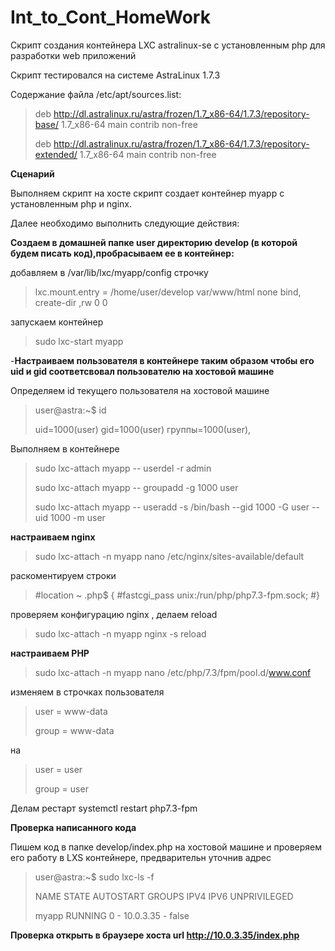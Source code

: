 # Int_to_Cont_HomeWork
Скрипт создания контейнера LXC astralinux-se c установленным php  для разработки web приложений

Скрипт тестировался на системе  AstraLinux 1.7.3

Содержание файла /etc/apt/sources.list:

>deb http://dl.astralinux.ru/astra/frozen/1.7_x86-64/1.7.3/repository-base/     1.7_x86-64 main contrib non-free
>
>deb http://dl.astralinux.ru/astra/frozen/1.7_x86-64/1.7.3/repository-extended/ 1.7_x86-64 main contrib non-free

**Сценарий**

 Выполняем скрипт на хосте скрипт создает контейнер myapp c установленным php и nginx.

 
 Далее необходимо выполнить следующие действия:

**Cоздаем в домашней папке user директорию develop (в которой будем писать код),пробрасываем ее в контейнер:**
   
 добавляем в  /var/lib/lxc/myapp/config строчку
 
 >lxc.mount.entry = /home/user/develop var/www/html none bind, create-dir ,rw 0 0 
   
 запускаем контейнер
 
  >sudo lxc-start myapp
   
-**Настраиваем  пользователя в контейнере таким образом чтобы его uid и gid  соответсвовал пользователю на хостовой машине**

  Определяем id текущего пользователя на хостовой машине
  
  >user@astra:~$ id
>
  >uid=1000(user) gid=1000(user) группы=1000(user),
  
  Выполняем в контейнере
  
> sudo lxc-attach myapp -- userdel -r admin
> 
> sudo lxc-attach myapp -- groupadd -g 1000 user
> 
> sudo lxc-attach myapp -- useradd -s /bin/bash --gid  1000 -G user --uid 1000 -m user
> 

**настраиваем nginx**
   
 >sudo lxc-attach -n myapp  nano /etc/nginx/sites-available/default
 
 раскоментируем строки    
 
>#location ~ \.php$ {
>#fastcgi_pass unix:/run/php/php7.3-fpm.sock;
>#}

проверяем конфигурацию  nginx , делаем reload

>sudo lxc-attach -n myapp  nginx -s reload

**настраиваем PHP**
  
>sudo lxc-attach -n myapp nano /etc/php/7.3/fpm/pool.d/www.conf
    
изменяем  в строчках пользователя
  
>user = www-data
>
>group = www-data
>
 на 
>user = user
>
>group = user

Делам рестарт systemctl restart php7.3-fpm

**Проверка написанного кода**
  
Пишем код в папке develop/index.php на хостовой машине и проверяем его работу в LXS контейнере, предварительн уточнив адрес

>user@astra:~$ sudo lxc-ls -f
>
>NAME   STATE   AUTOSTART GROUPS IPV4      IPV6 UNPRIVILEGED
>
>myapp RUNNING 0         -      10.0.3.35 -    false

**Проверка открыть в браузере хоста url http://10.0.3.35/index.php**


